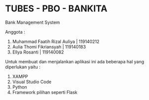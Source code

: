 # TUBES - PBO - BANKITA
Bank Management System

Anggota :
1. Muhammad Faatih Rizal Auliya | 119140212
2. Aulia Thomi Fikriansyah      | 119140183
3. Ellya Rosanti                | 119140082

Untuk membuat dan menjalankan aplikasi ini ada beberapa hal yang diperlukan yaitu :
1. XAMPP
2. Visual Studio Code
3. Python 
4. Framework pilihan seperti Flask

